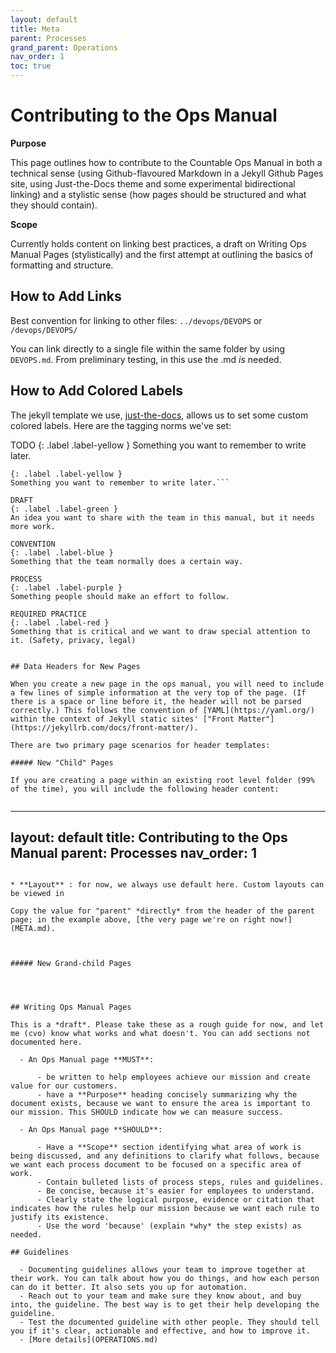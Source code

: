 ```yaml
---
layout: default
title: Meta
parent: Processes
grand_parent: Operations
nav_order: 1
toc: true
---
```


# Contributing to the Ops Manual

**Purpose**

This page outlines how to contribute to the Countable Ops Manual in both a technical sense (using Github-flavoured Markdown in a Jekyll Github Pages site, using Just-the-Docs theme and some experimental bidirectional linking) and a stylistic sense (how pages should be structured and what they should contain).

**Scope**

Currently holds content on linking best practices, a draft on Writing Ops Manual Pages (stylistically) and the first attempt at outlining the basics of formatting and structure.

## How to Add Links

Best convention for linking to other files: `../devops/DEVOPS` or `/devops/DEVOPS/`

You can link directly to a single file within the same folder by using `DEVOPS.md`. From preliminary testing, in this use the .md *is* needed.

## How to Add Colored Labels

The jekyll template we use, [just-the-docs](https://pmarsceill.github.io/just-the-docs/), allows us to set some custom colored labels. Here are the tagging norms we've set:

TODO
{: .label .label-yellow }
Something you want to remember to write later.

```TODO
{: .label .label-yellow }
Something you want to remember to write later.```

DRAFT
{: .label .label-green }
An idea you want to share with the team in this manual, but it needs more work.

CONVENTION
{: .label .label-blue }
Something that the team normally does a certain way.

PROCESS
{: .label .label-purple }
Something people should make an effort to follow.

REQUIRED PRACTICE
{: .label .label-red }
Something that is critical and we want to draw special attention to it. (Safety, privacy, legal)


## Data Headers for New Pages

When you create a new page in the ops manual, you will need to include a few lines of simple information at the very top of the page. (If there is a space or line before it, the header will not be parsed correctly.) This follows the convention of [YAML](https://yaml.org/) within the context of Jekyll static sites' ["Front Matter"](https://jekyllrb.com/docs/front-matter/).

There are two primary page scenarios for header templates:

##### New "Child" Pages

If you are creating a page within an existing root level folder (99% of the time), you will include the following header content: 


```
---
layout: default
title: Contributing to the Ops Manual
parent: Processes
nav_order: 1
---
```

* **Layout** : for now, we always use default here. Custom layouts can be viewed in 

Copy the value for "parent" *directly* from the header of the parent page; in the example above, [the very page we're on right now!](META.md). 



##### New Grand-child Pages




## Writing Ops Manual Pages

This is a *draft*. Please take these as a rough guide for now, and let me (cvo) know what works and what doesn't. You can add sections not
documented here.

  - An Ops Manual page **MUST**:
    
      - be written to help employees achieve our mission and create value for our customers.
      - have a **Purpose** heading concisely summarizing why the document exists, because we want to ensure the area is important to our mission. This SHOULD indicate how we can measure success.

  - An Ops Manual page **SHOULD**:
    
      - Have a **Scope** section identifying what area of work is being discussed, and any definitions to clarify what follows, because we want each process document to be focused on a specific area of work.
      - Contain bulleted lists of process steps, rules and guidelines.
      - Be concise, because it's easier for employees to understand.
      - Clearly state the logical purpose, evidence or citation that indicates how the rules help our mission because we want each rule to justify its existence.
      - Use the word 'because' (explain *why* the step exists) as needed.

## Guidelines

  - Documenting guidelines allows your team to improve together at their work. You can talk about how you do things, and how each person can do it better. It also sets you up for automation.
  - Reach out to your team and make sure they know about, and buy into, the guideline. The best way is to get their help developing the guideline.
  - Test the documented guideline with other people. They should tell you if it's clear, actionable and effective, and how to improve it.
  - [More details](OPERATIONS.md)
